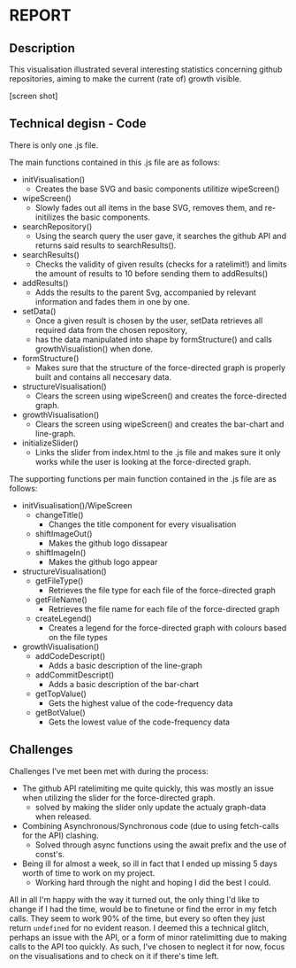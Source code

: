 # REPORT

## Description

This visualisation illustrated several interesting statistics concerning github repositories, 
aiming to make the current (rate of) growth visible.

[screen shot]

## Technical degisn - Code

There is only one .js file.  

The main functions contained in this .js file are as follows:  
* initVisualisation()
  * Creates the base SVG and basic components utilitize wipeScreen()
* wipeScreen()
  * Slowly fades out all items in the base SVG, removes them, and re-initilizes the basic components.
* searchRepository()
  * Using the search query the user gave, it searches the github API and returns said results to searchResults().
* searchResults()
  * Checks the validity of given results (checks for a ratelimit!) and limits the amount of results to 10 before sending them to addResults()
* addResults()
  * Adds the results to the parent Svg, accompanied by relevant information and fades them in one by one.
* setData()
  * Once a given result is chosen by the user, setData retrieves all required data from the chosen repository, 
  * has the data manipulated into shape by formStructure() and calls growthVisualistion() when done.
* formStructure()
  * Makes sure that the structure of the force-directed graph is properly built and contains all neccesary data.
* structureVisualisation()
  * Clears the screen using wipeScreen() and creates the force-directed graph.
* growthVisualisation()
  * Clears the screen using wipeScreen() and creates the bar-chart and line-graph.
* initializeSlider()
  * Links the slider from index.html to the .js file and makes sure it only works while the user is looking at the force-directed graph.

The supporting functions per main function contained in the .js file are as follows:  
* initVisualisation()/WipeScreen
  * changeTitle()
    * Changes the title component for every visualisation
  * shiftImageOut()
    * Makes the github logo dissapear
  * shiftImageIn()
    * Makes the github logo appear
* structureVisualisation()
  * getFileType()
    * Retrieves the file type for each file of the force-directed graph
  * getFileName()
    * Retrieves the file name for each file of the force-directed graph
  * createLegend()
    * Creates a legend for the force-directed graph with colours based on the file types
* growthVisualisation()
  * addCodeDescript()
    * Adds a basic description of the line-graph
  * addCommitDescript()
    * Adds a basic description of the bar-chart
  * getTopValue()
    * Gets the highest value of the code-frequency data
  * getBotValue()
    * Gets the lowest value of the code-frequency data

## Challenges

Challenges I've met been met with during the process:
* The github API ratelimiting me quite quickly, this was mostly an issue when utilizing the slider for the force-directed graph.
  * solved by making the slider only update the actualy graph-data when released.
* Combining Asynchronous/Synchronous code (due to using fetch-calls for the API) clashing.
  * Solved through async functions using the await prefix and the use of const's.
* Being ill for almost a week, so ill in fact that I ended up missing 5 days worth of time to work on my project.
  * Working hard through the night and hoping I did the best I could.

All in all I'm happy with the way it turned out, the only thing I'd like to change if I had the time, 
would be to finetune or find the error in my fetch calls.
They seem to work 90% of the time, but every so often they just return `undefined` for no evident reason.
I deemed this a technical glitch, perhaps an issue with the API, or a form of minor ratelimitting due to making calls to the API too quickly.
As such, I've chosen to neglect it for now, focus on the visualisations and to check on it if there's time left.


